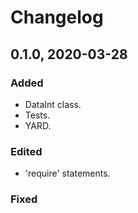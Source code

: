 # Changelog

## 0.1.0, 2020-03-28

### Added

- DataInt class.
- Tests.
- YARD.

### Edited

- 'require' statements.

### Fixed
